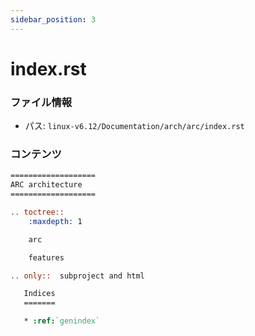 ```yaml
---
sidebar_position: 3
---
```

# index.rst

### ファイル情報

- パス: `linux-v6.12/Documentation/arch/arc/index.rst`

### コンテンツ

```rst
===================
ARC architecture
===================

.. toctree::
    :maxdepth: 1

    arc

    features

.. only::  subproject and html

   Indices
   =======

   * :ref:`genindex`

```
